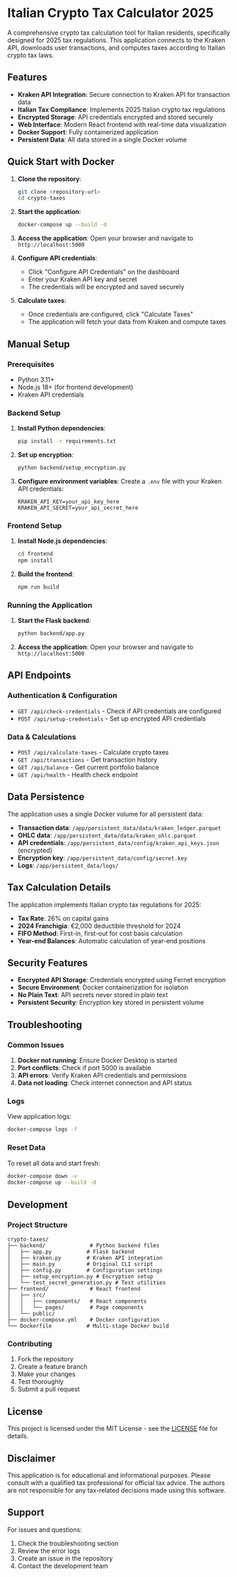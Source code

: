 # Italian Crypto Tax Calculator 2025

A comprehensive crypto tax calculation tool for Italian residents, specifically designed for 2025 tax regulations. This application connects to the Kraken API, downloads user transactions, and computes taxes according to Italian crypto tax laws.

## Features

- **Kraken API Integration**: Secure connection to Kraken API for transaction data
- **Italian Tax Compliance**: Implements 2025 Italian crypto tax regulations
- **Encrypted Storage**: API credentials encrypted and stored securely
- **Web Interface**: Modern React frontend with real-time data visualization
- **Docker Support**: Fully containerized application
- **Persistent Data**: All data stored in a single Docker volume

## Quick Start with Docker

1. **Clone the repository**:
   ```bash
   git clone <repository-url>
   cd crypto-taxes
   ```

2. **Start the application**:
   ```bash
   docker-compose up --build -d
   ```

3. **Access the application**:
   Open your browser and navigate to `http://localhost:5000`

4. **Configure API credentials**:
   - Click "Configure API Credentials" on the dashboard
   - Enter your Kraken API key and secret
   - The credentials will be encrypted and saved securely

5. **Calculate taxes**:
   - Once credentials are configured, click "Calculate Taxes"
   - The application will fetch your data from Kraken and compute taxes

## Manual Setup

### Prerequisites

- Python 3.11+
- Node.js 18+ (for frontend development)
- Kraken API credentials

### Backend Setup

1. **Install Python dependencies**:
   ```bash
   pip install -r requirements.txt
   ```

2. **Set up encryption**:
   ```bash
   python backend/setup_encryption.py
   ```

3. **Configure environment variables**:
   Create a `.env` file with your Kraken API credentials:
   ```
   KRAKEN_API_KEY=your_api_key_here
   KRAKEN_API_SECRET=your_api_secret_here
   ```

### Frontend Setup

1. **Install Node.js dependencies**:
   ```bash
   cd frontend
   npm install
   ```

2. **Build the frontend**:
   ```bash
   npm run build
   ```

### Running the Application

1. **Start the Flask backend**:
   ```bash
   python backend/app.py
   ```

2. **Access the application**:
   Open your browser and navigate to `http://localhost:5000`

## API Endpoints

### Authentication & Configuration
- `GET /api/check-credentials` - Check if API credentials are configured
- `POST /api/setup-credentials` - Set up encrypted API credentials

### Data & Calculations
- `POST /api/calculate-taxes` - Calculate crypto taxes
- `GET /api/transactions` - Get transaction history
- `GET /api/balance` - Get current portfolio balance
- `GET /api/health` - Health check endpoint

## Data Persistence

The application uses a single Docker volume for all persistent data:

- **Transaction data**: `/app/persistent_data/data/kraken_ledger.parquet`
- **OHLC data**: `/app/persistent_data/data/kraken_ohlc.parquet`
- **API credentials**: `/app/persistent_data/config/kraken_api_keys.json` (encrypted)
- **Encryption key**: `/app/persistent_data/config/secret.key`
- **Logs**: `/app/persistent_data/logs/`

## Tax Calculation Details

The application implements Italian crypto tax regulations for 2025:

- **Tax Rate**: 26% on capital gains
- **2024 Franchigia**: €2,000 deductible threshold for 2024
- **FIFO Method**: First-in, first-out for cost basis calculation
- **Year-end Balances**: Automatic calculation of year-end positions

## Security Features

- **Encrypted API Storage**: Credentials encrypted using Fernet encryption
- **Secure Environment**: Docker containerization for isolation
- **No Plain Text**: API secrets never stored in plain text
- **Persistent Security**: Encryption key stored in persistent volume

## Troubleshooting

### Common Issues

1. **Docker not running**: Ensure Docker Desktop is started
2. **Port conflicts**: Check if port 5000 is available
3. **API errors**: Verify Kraken API credentials and permissions
4. **Data not loading**: Check internet connection and API status

### Logs

View application logs:
```bash
docker-compose logs -f
```

### Reset Data

To reset all data and start fresh:
```bash
docker-compose down -v
docker-compose up --build -d
```

## Development

### Project Structure
```
crypto-taxes/
├── backend/              # Python backend files
│   ├── app.py           # Flask backend
│   ├── kraken.py        # Kraken API integration
│   ├── main.py          # Original CLI script
│   ├── config.py        # Configuration settings
│   ├── setup_encryption.py # Encryption setup
│   └── test_secret_generation.py # Test utilities
├── frontend/             # React frontend
│   ├── src/
│   │   ├── components/   # React components
│   │   └── pages/        # Page components
│   └── public/
├── docker-compose.yml    # Docker configuration
└── Dockerfile           # Multi-stage Docker build
```

### Contributing

1. Fork the repository
2. Create a feature branch
3. Make your changes
4. Test thoroughly
5. Submit a pull request

## License

This project is licensed under the MIT License - see the [LICENSE](LICENSE) file for details.

## Disclaimer

This application is for educational and informational purposes. Please consult with a qualified tax professional for official tax advice. The authors are not responsible for any tax-related decisions made using this software.

## Support

For issues and questions:
1. Check the troubleshooting section
2. Review the error logs
3. Create an issue in the repository
4. Contact the development team

